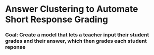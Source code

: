# Answer Clustering to Automate Short Response Grading

### Goal: Create a model that lets a teacher input their student grades and their answer, which then grades each student reponse
